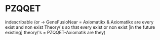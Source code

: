 # PZQQET
indescribable (or -> GeneFusioNear = Axiomatikx &amp; Axiomatikx are every exist and non exist Theory/'s so that every exist or non exist [in the future existing] theory/'s = PZQQET-Axiomatik are they)
